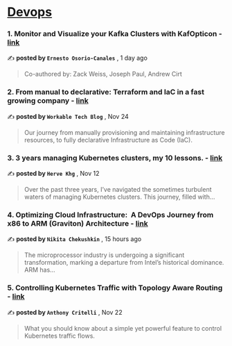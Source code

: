 
<h1><a href=https://medium.com/tag/devops/recommended target="_blank" rel="noopener noreferrer">Devops</a></h1>
<h3>1. Monitor and Visualize your Kafka Clusters with KafOpticon - <a href=https://medium.com/@gosoriocanales/monitor-and-visualize-your-kafka-clusters-with-kafopticon-3a08b1db822d?source=tag_recommended_feed---------0-84----------devops----------ee0a257e_667b_4e23_af7e_58443850dc59------- target="_blank" rel="noopener noreferrer">link</a></h3>

✍️ **posted by `Ernesto Osorio-Canales`** <date> , 1 day ago</date>

<blockquote>Co-authored by: Zack Weiss, Joseph Paul, Andrew Cirt</blockquote>

<h3>2. From manual to declarative: Terraform and IaC in a fast growing company - <a href=https://medium.com/@workabletechblog/from-manual-to-declarative-our-journey-with-terraform-and-iac-c95e6778f3f0?source=tag_recommended_feed---------1-107----------devops----------ee0a257e_667b_4e23_af7e_58443850dc59------- target="_blank" rel="noopener noreferrer">link</a></h3>

✍️ **posted by `Workable Tech Blog`** <date> , Nov 24</date>

<blockquote>Our journey from manually provisioning and maintaining infrastructure resources, to fully declarative Infrastructure as Code (IaC).</blockquote>

<h3>3. 3 years managing Kubernetes clusters, my 10 lessons. - <a href=https://medium.com/@hervekhg/3-years-managing-kubernetes-clusters-my-10-lessons-b565a5509f0e?source=tag_recommended_feed---------2-85----------devops----------ee0a257e_667b_4e23_af7e_58443850dc59------- target="_blank" rel="noopener noreferrer">link</a></h3>

✍️ **posted by `Herve Khg`** <date> , Nov 12</date>

<blockquote>Over the past three years, I’ve navigated the sometimes turbulent waters of managing Kubernetes clusters. This journey, filled with…</blockquote>

<h3>4. Optimizing Cloud Infrastructure: 
A DevOps Journey from x86 to ARM (Graviton) Architecture - <a href=https://medium.com/@Nick_Chekushkin/optimizing-cloud-infrastructure-a-devops-journey-from-x86-to-arm-graviton-architecture-78df829d39c6?source=tag_recommended_feed---------3-84----------devops----------ee0a257e_667b_4e23_af7e_58443850dc59------- target="_blank" rel="noopener noreferrer">link</a></h3>

✍️ **posted by `Nikita Chekushkin`** <date> , 15 hours ago</date>

<blockquote>The microprocessor industry is undergoing a significant transformation, marking a departure from Intel’s historical dominance. ARM has…</blockquote>

<h3>5. Controlling Kubernetes Traffic with Topology Aware Routing - <a href=https://medium.com/itnext/controlling-kubernetes-traffic-with-topology-aware-routing-9b1d51a43bd7?source=tag_recommended_feed---------4-107----------devops----------ee0a257e_667b_4e23_af7e_58443850dc59------- target="_blank" rel="noopener noreferrer">link</a></h3>

✍️ **posted by `Anthony Critelli`** <date> , Nov 22</date>

<blockquote>What you should know about a simple yet powerful feature to control Kubernetes traffic flows.</blockquote>

